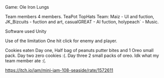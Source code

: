 Game: Ole Iron Lungs

Team members
4 members. TeaPot TopHats Team: Maiz - UI and fuction, JK_Bizcuits - fuction and art, casualGREAT - AI fuction, holypeach` - Music.

Software used
Unity

Use of the limitation
One hit click for enemy and player.

Cookies eaten
Day one, Half bag of peanuts putter bites and 1 Oreo small pack. Day two zero cookies :(. Day three 2 small packs of oreo. Idk what my team member ate :(.

https://itch.io/jam/mini-jam-108-seaside/rate/1572611
